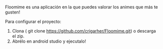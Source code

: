 Floomime es una aplicación en la que puedes valorar los animes que más te gusten!

Para configurar el proyecto:
1. Clona ( git clone https://github.com/crigarher/Floomime.git) o descarga el zip.
2. Abrélo en android studio y ejecutalo!
 
